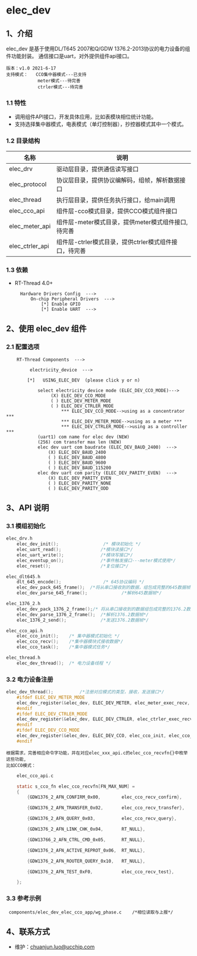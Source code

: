# elec_dev



## 1、介绍

elec_dev 是基于使用DL/T645 2007和Q/GDW 1376.2-2013协议的电力设备的组件功能封装。
通信接口是uart，对外提供组件api接口。
	
	版本：v1.0	2021-6-17
	支持模式：	CCO集中器模式---已支持
				meter模式---待完善
				ctrler模式---待完善

### 1.1 特性

- 调用组件API接口，开发具体应用，比如表模块相位统计功能。
- 支持选择集中器模式，电表模式（单灯控制器），抄控器模式其中一个模式。

### 1.2 目录结构

| 名称     | 说明       |
| -------- | ---------- |
| elec_drv | 驱动层目录，提供通信读写接口   |
| elec_protocol      | 协议层目录，提供协议编解码，组帧，解析数据接口 |
| elec_thread      | 执行层目录，提供任务执行接口，给main调用 |
| elec_cco_api      | 组件层-cco模式目录，提供CCO模式组件接口 |
| elec_meter_api      | 组件层-meter模式目录，提供meter模式组件接口,待完善 |
| elec_ctrler_api      | 组件层-ctrler模式目录，提供ctrler模式组件接口，待完善 |

### 1.3 依赖

- RT-Thread 4.0+

		Hardware Drivers Config  --->
			On-chip Peripheral Drivers  --->
 				[*] Enable GPIO
  				[*] Enable UART  --->

## 2、使用 elec_dev 组件
### 2.1 配置选项
    	RT-Thread Components  --->

        	 electricity_device  --->

        	[*]   USING_ELEC_DEV  (please click y or n)

        		select electricity device mode (ELEC_DEV_CCO_MODE)--->
					 (X) ELEC_DEV_CCO_MODE                                     
                     ( ) ELEC_DEV_METER_MODE                                   
                     ( ) ELEC_DEV_CTRLER_MODE                               
                         *** ELEC_DEV_CCO_MODE-->using as a concentrator ***
                         *** ELEC_DEV_METER_MODE-->using as a meter ***     
                         *** ELEC_DEV_CTRLER_MODE-->using as a controller ***
				(uart1) com name for elec dev (NEW)
				(256) com transfer max len (NEW)
				elec dev uart com baudrate (ELEC_DEV_BAUD_2400)  --->
					(X) ELEC_DEV_BAUD_2400        
                    ( ) ELEC_DEV_BAUD_4800        
                    ( ) ELEC_DEV_BAUD_9600 
                    ( ) ELEC_DEV_BAUD_115200
 				elec dev uart com parity (ELEC_DEV_PARITY_EVEN)  --->
					(X) ELEC_DEV_PARITY_EVEN 
                    ( ) ELEC_DEV_PARITY_NONE
                    ( ) ELEC_DEV_PARITY_ODD



## 3、API 说明

### 3.1 模组初始化

```c
elec_drv.h
	elec_dev_init();	             /* 模块初始化 */
	elec_uart_read();				/*模块读接口*/
	elec_uart_write();				/*模块写接口*/
	elec_eventup_on();				/*事件触发接口---meter模式使用*/
	elec_reset();					/*复位接口*/

elec_dlt645.h
	dlt_645_encode();	             /* 645协议编码 */
	elec_dev_pack_645_frame();	/*将从串口接收到的数据，组包成完整的645数据帧*/
	elec_dev_parse_645_frame();				/*解析645数据帧*/

elec_1376_2.h
	elec_dev_pack_1376_2_frame();/* 将从串口接收到的数据组包成完整的1376.2数据帧 */
	elec_dev_parse_1376_2_frame();	/*解析1376.2数据帧*/
	elec_1376_2_send();				/*发送1376.2数据帧*/

elec_cco_api.h
	elec_cco_init();	/* 集中器模式初始化 */
	elec_cco_recv();	/*集中器模块式接收数据*/
	elec_cco_task();	/*集中器模式任务*/

elec_thread.h
	elec_dev_thread();	/* 电力设备线程 */

```

### 3.2 电力设备注册

```c
elec_dev_thread();			/*注册对应模式的类型，接收，发送接口*/
	#ifdef ELEC_DEV_METER_MODE
    elec_dev_register(&elec_dev, ELEC_DEV_METER, elec_meter_exec_recv, elec_meter_exec_send);
	#endif
	#ifdef ELEC_DEV_CTRLER_MODE
    elec_dev_register(&elec_dev, ELEC_DEV_CTRLER, elec_ctrler_exec_recv, elec_ctrler_exec_send);
	#endif
	#ifdef ELEC_DEV_CCO_MODE
    elec_dev_register(&elec_dev, ELEC_DEV_CCO, elec_cco_init, elec_cco_recv, elec_cco_task);
	#endif

```
	根据需求，完善相应命令字功能，并在对应elec_xxx_api.c的elec_cco_recvfn{}中枚举这些功能,
	比如CCO模式：
```c	
	elec_cco_api.c

	static s_cco_fn elec_cco_recvfn[FN_MAX_NUM] =
	{
    	{GDW1376_2_AFN_CONFIRM_0x00,        elec_cco_recv_confirm},

    	{GDW1376_2_AFN_TRANSFER_0x02,       elec_cco_recv_transfer},

    	{GDW1376_2_AFN_QUERY_0x03,          elec_cco_recv_query},

    	{GDW1376_2_AFN_LINK_CHK_0x04,       RT_NULL},

    	{GDW13766_2_AFN_CTRL_CMD_0x05,      RT_NULL},

    	{GDW1376_2_AFN_ACTIVE_REPROT_0x06,  RT_NULL},

    	{GDW1376_2_AFN_ROUTER_QUERY_0x10,   RT_NULL},

    	{GDW1376_2_AFN_TEST_0xF0,           elec_cco_recv_test},

	};
```
### 3.3 参考示例
	 components/elec_dev_elec_cco_app/wg_phase.c	/*相位读取与上报*/



## 4、联系方式

- 维护：chuanjun.luo@ucchip.com



